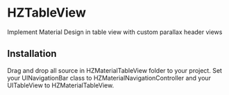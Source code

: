 # HZTableView
Implement Material Design in table view with custom parallax header views

## Installation
Drag and drop all source in HZMaterialTableView folder to your project. Set your UINavigationBar class to HZMaterialNavigationController and your UITableView to HZMaterialTableView.
